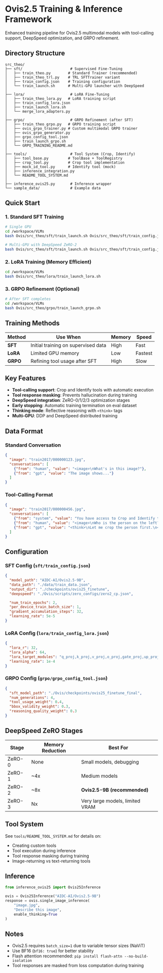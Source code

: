 # Ovis2.5 Training & Inference Framework

Enhanced training pipeline for Ovis2.5 multimodal models with tool-calling support, DeepSpeed optimization, and GRPO refinement.

## Directory Structure

```
src_theo/
├── sft/                      # Supervised Fine-Tuning
│   ├── train_theo.py        # Standard Trainer (recommended)
│   ├── train_theo_trl.py    # TRL SFTTrainer variant
│   ├── train_config.json    # Training configuration
│   └── train_launch.sh      # Multi-GPU launcher with DeepSpeed
│
├── lora/                     # LoRA Fine-Tuning
│   ├── train_theo_lora.py   # LoRA training script
│   ├── train_config_lora.json
│   ├── train_launch_lora.sh
│   └── merge_lora_adapters.py
│
├── grpo/                     # GRPO Refinement (after SFT)
│   ├── train_theo_grpo.py   # GRPO training script
│   ├── ovis_grpo_trainer.py # Custom multimodal GRPO trainer
│   ├── ovis_grpo_generator.py
│   ├── grpo_config_tool.json
│   ├── train_launch_grpo.sh
│   └── GRPO_TRAINING_README.md
│
├── tools/                    # Tool System (Crop, Identify)
│   ├── tool_base.py         # ToolBase + ToolRegistry
│   ├── crop_tool.py         # Crop tool implementation
│   ├── mock_id_tool.py      # Identify tool (mock)
│   ├── inference_integration.py
│   └── README_TOOL_SYSTEM.md
│
├── inference_ovis25.py       # Inference wrapper
└── sample_data/              # Example data
```

## Quick Start

### 1. Standard SFT Training
```bash
# Single GPU
cd /workspace/VLMs
bash Ovis/src_theo/sft/train_launch.sh Ovis/src_theo/sft/train_config.json 1

# Multi-GPU with DeepSpeed ZeRO-2
bash Ovis/src_theo/sft/train_launch.sh Ovis/src_theo/sft/train_config.json 4
```

### 2. LoRA Training (Memory Efficient)
```bash
cd /workspace/VLMs
bash Ovis/src_theo/lora/train_launch_lora.sh
```

### 3. GRPO Refinement (Optional)
```bash
# After SFT completes
cd /workspace/VLMs
bash Ovis/src_theo/grpo/train_launch_grpo.sh
```

## Training Methods

| Method | Use When | Memory | Speed |
|--------|----------|--------|-------|
| **SFT** | Initial training on supervised data | High | Fast |
| **LoRA** | Limited GPU memory | Low | Fastest |
| **GRPO** | Refining tool usage after SFT | High | Slow |

## Key Features

- **Tool-calling support**: Crop and Identify tools with automatic execution
- **Tool response masking**: Prevents hallucination during training
- **DeepSpeed integration**: ZeRO-0/1/2/3 optimization stages
- **Early stopping**: Automatic training termination on eval dataset
- **Thinking mode**: Reflective reasoning with `<think>` tags
- **Multi-GPU**: DDP and DeepSpeed distributed training

## Data Format

### Standard Conversation
```json
{
  "image": "train2017/000000123.jpg",
  "conversations": [
    {"from": "human", "value": "<image>\nWhat's in this image?"},
    {"from": "gpt", "value": "The image shows..."}
  ]
}
```

### Tool-Calling Format
```json
{
  "image": "train2017/000000456.jpg",
  "conversations": [
    {"from": "system", "value": "You have access to Crop and Identify tools..."},
    {"from": "human", "value": "<image>\nWho is the person on the left?"},
    {"from": "gpt", "value": "<think>\nLet me crop the person first.\n<tool_call>Crop [10,20,100,200]</tool_call><image>\nNow identify them.\n<tool_call>Identify [10,20,100,200]</tool_call><tool_response>John Doe</tool_response>\n</think>\n<answer>The person on the left is John Doe.</answer>"}
  ]
}
```

## Configuration

### SFT Config (`sft/train_config.json`)
```json
{
  "model_path": "AIDC-AI/Ovis2.5-9B",
  "data_path": "./data/train_data.json",
  "output_dir": "./checkpoints/ovis25_finetune",
  "deepspeed": "./Ovis/scripts/zero_configs/zero2_cp.json",

  "num_train_epochs": 2,
  "per_device_train_batch_size": 1,
  "gradient_accumulation_steps": 32,
  "learning_rate": 5e-5
}
```

### LoRA Config (`lora/train_config_lora.json`)
```json
{
  "lora_r": 32,
  "lora_alpha": 64,
  "lora_target_modules": "q_proj,k_proj,v_proj,o_proj,gate_proj,up_proj,down_proj",
  "learning_rate": 1e-4
}
```

### GRPO Config (`grpo/grpo_config_tool.json`)
```json
{
  "sft_model_path": "./Ovis/checkpoints/ovis25_finetune_final",
  "num_generations": 4,
  "tool_usage_weight": 0.4,
  "bbox_validity_weight": 0.3,
  "reasoning_quality_weight": 0.3
}
```

## DeepSpeed ZeRO Stages

| Stage | Memory Reduction | Best For |
|-------|-----------------|----------|
| ZeRO-0 | None | Small models, debugging |
| ZeRO-1 | ~4x | Medium models |
| ZeRO-2 | ~8x | **Ovis2.5-9B (recommended)** |
| ZeRO-3 | Nx | Very large models, limited VRAM |

## Tool System

See `tools/README_TOOL_SYSTEM.md` for details on:
- Creating custom tools
- Tool execution during inference
- Tool response masking during training
- Image-returning vs text-returning tools

## Inference

```python
from inference_ovis25 import Ovis25Inference

ovis = Ovis25Inference("AIDC-AI/Ovis2.5-9B")
response = ovis.single_image_inference(
    "image.jpg",
    "Describe this image",
    enable_thinking=True
)
```

## Notes

- Ovis2.5 requires `batch_size=1` due to variable tensor sizes (NaViT)
- Use BF16 (`bf16: true`) for better stability
- Flash attention recommended: `pip install flash-attn --no-build-isolation`
- Tool responses are masked from loss computation during training
